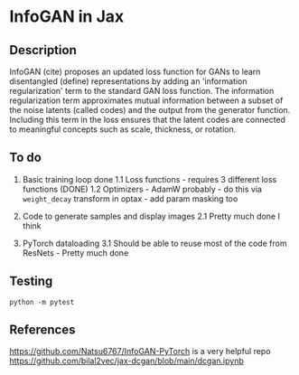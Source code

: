 # InfoGAN in Jax

## Description

InfoGAN (cite) proposes an updated loss function for GANs to learn disentangled (define) representations by adding an 'information regularization' term to the standard GAN loss function. The information regularization term approximates mutual information between a subset of the noise latents (called codes) and the output from the generator function. Including this term in the loss ensures that the latent codes are connected to meaningful concepts such as scale, thickness, or rotation. 

## To do

1. Basic training loop done
    1.1 Loss functions - requires 3 different loss functions (DONE)
    1.2 Optimizers - AdamW probably - do this via ```weight_decay``` transform in optax - add param masking too

2. Code to generate samples and display images 
    2.1 Pretty much done I think

3. PyTorch dataloading
    3.1 Should be able to reuse most of the code from ResNets - Pretty much done

## Testing
```
python -m pytest
```

## References

https://github.com/Natsu6767/InfoGAN-PyTorch is a very helpful repo 
https://github.com/bilal2vec/jax-dcgan/blob/main/dcgan.ipynb